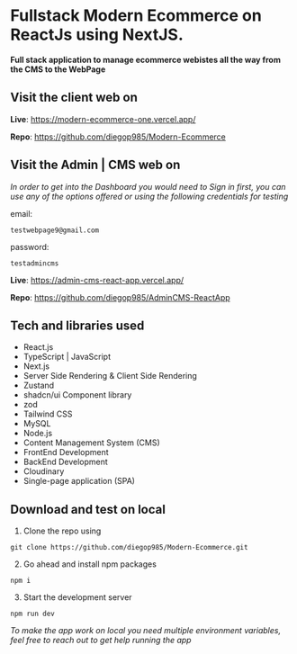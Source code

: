 # Fullstack Modern Ecommerce on ReactJs using NextJS.

**Full stack application to manage ecommerce webistes all the way from the CMS to the WebPage**

## Visit the client web on

**Live**: https://modern-ecommerce-one.vercel.app/

**Repo**: https://github.com/diegop985/Modern-Ecommerce

## Visit the Admin | CMS web on

_In order to get into the Dashboard you would need to Sign in first, you can use any of the options offered or using the following credentials for testing_

email:

```
testwebpage9@gmail.com
```

password:

```
testadmincms
```

**Live**: https://admin-cms-react-app.vercel.app/

**Repo**: https://github.com/diegop985/AdminCMS-ReactApp

## Tech and libraries used

- React.js
- TypeScript | JavaScript
- Next.js
- Server Side Rendering & Client Side Rendering
- Zustand
- shadcn/ui Component library
- zod
- Tailwind CSS
- MySQL
- Node.js
- Content Management System (CMS)
- FrontEnd Development
- BackEnd Development
- Cloudinary
- Single-page application (SPA)

## Download and test on local

1. Clone the repo using

```
git clone https://github.com/diegop985/Modern-Ecommerce.git
```

2. Go ahead and install npm packages

```
npm i
```

3. Start the development server

```
npm run dev
```

_To make the app work on local you need multiple environment variables, feel free to reach out to get help running the app_

